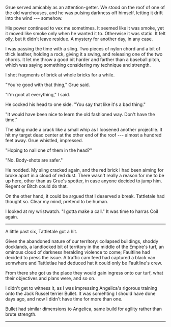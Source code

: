 Grue served amicably as an attention-getter. We stood on the roof of one of the old warehouses,
and he was pulsing darkness off himself, letting it drift into the wind --- somehow.

His power continued to vex me sometimes. It seemed like it was smoke, yet it moved like smoke
only when he wanted it to. Otherwise it was static. It felt oily, but it didn't leave residue.
A mystery for another day, in any case.

I was passing the time with a sling. Two pieces of nylon chord and a bit of thick leather, holding
a rock, giving it a swing, and releasing one of the two chords. It let me throw a good bit harder
and farther than a baseball pitch, which was saying something considering my technique and strength.

I shot fragments of brick at whole bricks for a while.

"You're good with that thing," Grue said.

"I'm goot at everything," I said.

He cocked his head to one side. "You say that like it's a bad thing."

"It would have been nice to learn the old fashioned way. Don't have the time."

The sling made a crack like a small whip as I loosened another projectile. It hit my target
dead center at the other end of the roof --- almost a hundred feet away. Grue whistled, impressed.

"Hoping to nail one of them in the head?"

"No. Body-shots are safer."

He nodded. My sling cracked again, and the red brick I had been aiming for broke apart in a cloud
of red dust. There wasn't really a reason for me to be up here, other than as Grue's spotter, in case
anyone decided to jump him. Regent or Bitch could do that.

On the other hand, it could be argued that I deserved a break. Tattletale had thought so. Clear my
mind, pretend to be human.

I looked at my wristwatch. "I gotta make a call." It was time to harras Coil again.

----

A little past six, Tattletale got a hit.

Given the abandoned nature of our territory: collapsed buildings, shoddy docklands, a landlocked
bit of territory in the middle of the Empire's turf, an ominous cloud of darkness heralding violence
to come; Faultline had decided to press the issue. A traffic cam feed had captured a black van somwhere
and Tattletlae had deduced hat it could only be Faultline's crew.

From there she got us the place they would gain ingress onto our turf, what their objectives and plans
were, and so on.

I didn't get to witness it, as I was impressing Angelica's rigorous training onto
the Jack Russel terrier Bullet. It was somehting I should have done days ago, and now
I didn't have time for more than one.

Bullet had similar dimensions to Angelica, same build for agility rather than brute strength.

----

